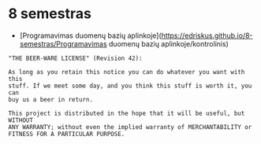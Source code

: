 # 8 semestras

- [Programavimas duomenų bazių aplinkoje](https://edriskus.github.io/8-semestras/Programavimas duomenų bazių aplinkoje/kontrolinis)

```none
"THE BEER-WARE LICENSE" (Revision 42):

As long as you retain this notice you can do whatever you want with this
stuff. If we meet some day, and you think this stuff is worth it, you can
buy us a beer in return.

This project is distributed in the hope that it will be useful, but WITHOUT
ANY WARRANTY; without even the implied warranty of MERCHANTABILITY or
FITNESS FOR A PARTICULAR PURPOSE.
```
